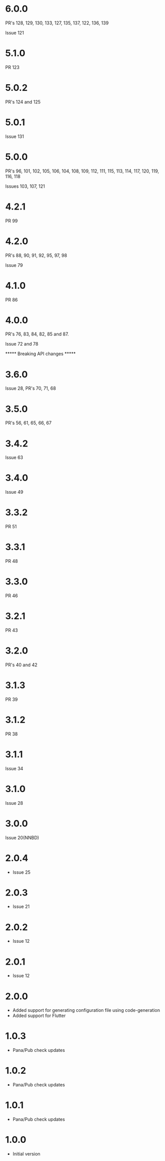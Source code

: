 # 6.0.0
PR's 128, 129, 130, 133, 127, 135, 137, 122, 136, 139

Issue 121

# 5.1.0
PR 123

# 5.0.2
PR's 124 and 125

# 5.0.1
Issue 131

# 5.0.0
PR's 96, 101, 102, 105, 106, 104, 108, 109, 112, 111, 115, 113, 114, 117, 120, 119, 116, 118

Issues 103, 107, 121

# 4.2.1
PR 99

# 4.2.0
PR's 88, 90, 91, 92, 95, 97, 98

Issue 79

# 4.1.0
PR 86

# 4.0.0
PR's 76, 83, 84, 82, 85 and 87.

Issue 72 and 78

***** Breaking API changes *****

# 3.6.0
Issue 28, PR's 70, 71, 68

# 3.5.0
PR's 56, 61, 65, 66, 67

# 3.4.2
Issue 63

# 3.4.0
Issue 49

# 3.3.2
PR 51

# 3.3.1
PR 48

# 3.3.0
PR 46

# 3.2.1
PR 43

# 3.2.0
PR's 40 and 42

# 3.1.3
PR 39

# 3.1.2
PR 38

# 3.1.1
Issue 34

# 3.1.0
Issue 28

# 3.0.0
Issue 20(NNBD)

# 2.0.4

- Issue 25

# 2.0.3

- Issue 21
# 2.0.2

- Issue 12

# 2.0.1

- Issue 12

# 2.0.0

- Added support for generating configuration file using code-generation
- Added support for Flutter

# 1.0.3

- Pana/Pub check updates

# 1.0.2

- Pana/Pub check updates

# 1.0.1

- Pana/Pub check updates

# 1.0.0

- Initial version
